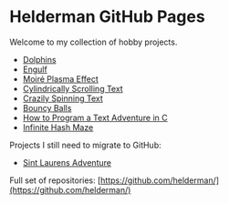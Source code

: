 # Helderman GitHub Pages

Welcome to my collection of hobby projects.

* [Dolphins](https://helderman.github.io/dolphins/)
* [Engulf](https://helderman.github.io/engulf/)
* [Moiré Plasma Effect](https://helderman.github.io/moire-plasma-effect/)
* [Cylindrically Scrolling Text](https://helderman.github.io/cylindrical-text/)
* [Crazily Spinning Text](https://helderman.github.io/crazy-spinner/)
* [Bouncy Balls](https://helderman.github.io/bouncy-balls/)
* [How to Program a Text Adventure in C](https://helderman.github.io/htpataic/)
* [Infinite Hash Maze](https://helderman.github.io/infinite-hash-maze/)

Projects I still need to migrate to GitHub:

* [Sint Laurens Adventure](http://home.hccnet.nl/r.helderman/laurens.html)

Full set of repositories:
[https://github.com/helderman/](https://github.com/helderman/)
